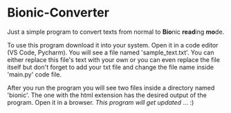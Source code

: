 # Bionic-Converter
Just a simple program to convert texts from normal to **Bio**nic **read**ing **mo**de.

To use this program download it into your system. Open it in a code editor (VS Code, Pycharm). You will see a file named 'sample_text.txt'.
You can either replace this file's text with your own or you can even replace the file itself but don't forget to add your txt file and change
the file name inside 'main.py' code file.

After you run the program you will see two files inside a directory named 'bionic'. The one with the html extension has the desired output of 
the program. Open it in a browser. 
*This program will get updated* ... :)
